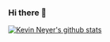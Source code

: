 ### Hi there 👋

[![Kevin Neyer's github stats](https://github-readme-stats.vercel.app/api?username=kevinneyer&show_icons=true&theme=gotham)](https://github.com/kevinneyer/github-readme-stats)
<!--
**kevinneyer/kevinneyer** is a ✨ _special_ ✨ repository because its `README.md` (this file) appears on your GitHub profile.

Here are some ideas to get you started:

- 🔭 I’m currently working on ...
- 🌱 I’m currently learning ...
- 👯 I’m looking to collaborate on ...
- 🤔 I’m looking for help with ...
- 💬 Ask me about ...
- 📫 How to reach me: ...
- 😄 Pronouns: ...
- ⚡ Fun fact: ...
-->
